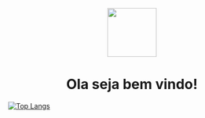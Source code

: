 

<div id="header" align="center">
  <img src="https://media.giphy.com/media/M9gbBd9nbDrOTu1Mqx/giphy.gif" width="100"/>
  </br>
  <h1>Ola seja bem vindo!</h1>
</div>

[![Top Langs](https://github-readme-stats.vercel.app/api/top-langs/?username=Wett-Brito&layout=compact&theme=vision-friendly-dark)](https://github.com/Wett-Brito)

